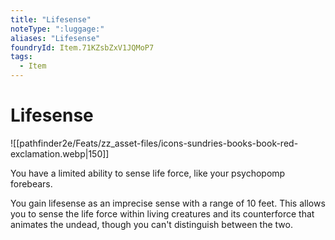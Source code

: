 ```yaml
---
title: "Lifesense"
noteType: ":luggage:"
aliases: "Lifesense"
foundryId: Item.71KZsbZxV1JQMoP7
tags:
  - Item
---
```


# Lifesense
![[pathfinder2e/Feats/zz_asset-files/icons-sundries-books-book-red-exclamation.webp|150]]

You have a limited ability to sense life force, like your psychopomp forebears.

You gain lifesense as an imprecise sense with a range of 10 feet. This allows you to sense the life force within living creatures and its counterforce that animates the undead, though you can't distinguish between the two.
